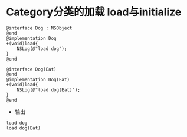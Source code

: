 # Category分类的加载 load与initialize


```objc
@interface Dog : NSObject
@end
@implementation Dog
+(void)load{
    NSLog(@"load dog");
}
@end

@interface Dog(Eat)
@end
@implementation Dog(Eat)
+(void)load{
    NSLog(@"load dog(Eat)");
}
@end
```

- 输出

```objc
load dog
load dog(Eat)
```